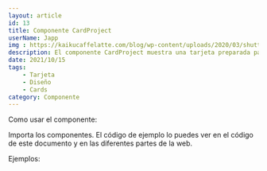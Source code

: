 ```yaml
---
layout: article
id: 13
title: Componente CardProject
userName: Japp
img : https://kaikucaffelatte.com/blog/wp-content/uploads/2020/03/shutterstock_510679489-scaled.jpg
description: El componente CardProject muestra una tarjeta preparada para presentar proyectos.
date: 2021/10/15
tags:
    - Tarjeta
    - Diseño
    - Cards
category: Componente
---
```


<script>
    import Seo from '$lib/Components/Framework/Seo.svelte';
    import Container from '$lib/Components/Framework/Container.svelte';
    import Column from '$lib/Components/Framework/Column.svelte';
    import CardProject from '$lib/Components/Framework/Cards/CardProject.svelte';
    import { Iframe, Hn, List, Btn, Figure, Input, InputCheck, InputRadio, Label, Select, Textarea } from '$lib/Components/Framework/Html/html.js';
    import Signage from '$lib/Components/Framework/Signage.svelte';
    import { theme, selectedTheme } from '$lib/stores/theme.js'

</script>

<Seo 
    title={title}
    description={description}
    type="website"
    img={img}
/>

<!-- Como usar el componente: -->
<Container class="medium padding">
    <Hn type="h2" class="title">Como usar el componente:</Hn>
    <Signage class="default word-break" icon="fas fa-sitemap" text="Directorio: $lib/Components/Framework/Cards/CardProject.js"/>
    <p class="text-justify">Importa los componentes. El código de ejemplo lo puedes ver en el código de este documento y en las diferentes partes de la web.</p>
</Container>
<Container class="medium padding" transition=true>
    <Hn type="h2" class="title">Ejemplos:</Hn>
    <CardProject class="reverse m-top"/>
    <CardProject class="m-top-2"/>
</Container>
